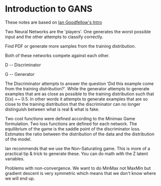 
# Introduction to GANS
These notes are based on [Ian Goodfellow's Intro](https://www.youtube.com/watch?v=RvgYvHyT15E&list=PLJscN9YDD1buxCitmej1pjJkR5PMhenTF&index=1)

Two Neural Networks are the 'players'. One generates the worst possible input and the other 
attempts to classify correctly.

Find PDF or generate more samples from the training distribution.

Both of these networks compete against each other.

D -- Discriminator

G -- Generator

The Discriminator attempts to answer the question 'Did this example come from the
training distribution?'.
While the generator attempts to generate examples that are as close as possible to
the training distribution such that D(x) =~ 0.5. In other words it attempts to generate
examples that are so close to the training distribution that the discriminator can no
longer distinguish between what is real & what is fake.

Two cost functions were defined according to the Minimax Game formulation. Two loss
functions are defined for each network. The equilibrium of the game is the saddle point
of the discriminator loss.
Estimates the ratio between the distribution of the data and the distribution of the model.

Ian recommends that we use the Non-Saturating game. This is more of a practical tip & trick
to generate these. You can do math with the Z latent variables.

Problems with non-convergence. We want to do MinMax not MaxMin but gradient descent is very
symmetric which means that we don't know where we will end up.
